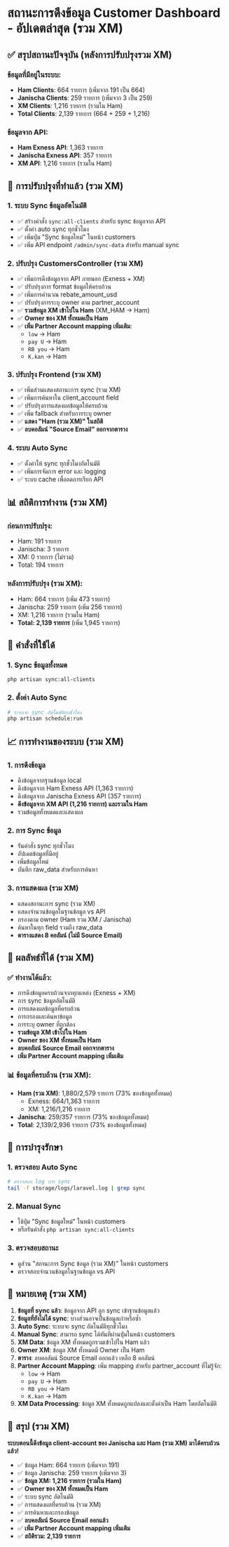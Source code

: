 # สถานะการดึงข้อมูล Customer Dashboard - อัปเดตล่าสุด (รวม XM)

## ✅ สรุปสถานะปัจจุบัน (หลังการปรับปรุงรวม XM)

### ข้อมูลที่มีอยู่ในระบบ:
- **Ham Clients**: 664 รายการ (เพิ่มจาก 191 เป็น 664)
- **Janischa Clients**: 259 รายการ (เพิ่มจาก 3 เป็น 259)
- **XM Clients**: 1,216 รายการ (รวมใน Ham)
- **Total Clients**: 2,139 รายการ (664 + 259 + 1,216)

### ข้อมูลจาก API:
- **Ham Exness API**: 1,363 รายการ
- **Janischa Exness API**: 357 รายการ
- **XM API**: 1,216 รายการ (รวมใน Ham)

## 🚀 การปรับปรุงที่ทำแล้ว (รวม XM)

### 1. ระบบ Sync ข้อมูลอัตโนมัติ
- ✅ สร้างคำสั่ง `sync:all-clients` สำหรับ sync ข้อมูลจาก API
- ✅ ตั้งค่า auto sync ทุกชั่วโมง
- ✅ เพิ่มปุ่ม "Sync ข้อมูลใหม่" ในหน้า customers
- ✅ เพิ่ม API endpoint `/admin/sync-data` สำหรับ manual sync

### 2. ปรับปรุง CustomersController (รวม XM)
- ✅ เพิ่มการดึงข้อมูลจาก API ภายนอก (Exness + XM)
- ✅ ปรับปรุงการ format ข้อมูลให้ครบถ้วน
- ✅ เพิ่มการคำนวณ rebate_amount_usd
- ✅ ปรับปรุงการระบุ owner ตาม partner_account
- ✅ **รวมข้อมูล XM เข้าไปใน Ham** (XM_HAM → Ham)
- ✅ **Owner ของ XM ทั้งหมดเป็น Ham**
- ✅ **เพิ่ม Partner Account mapping เพิ่มเติม**:
  - `low` → Ham
  - `pay U` → Ham
  - `RB you` → Ham
  - `K.kan` → Ham

### 3. ปรับปรุง Frontend (รวม XM)
- ✅ เพิ่มส่วนแสดงสถานะการ sync (รวม XM)
- ✅ เพิ่มการค้นหาใน client_account field
- ✅ ปรับปรุงการแสดงผลข้อมูลให้ครบถ้วน
- ✅ เพิ่ม fallback สำหรับการระบุ owner
- ✅ **แสดง "Ham (รวม XM)" ในสถิติ**
- ✅ **ลบคอลัมน์ "Source Email" ออกจากตาราง**

### 4. ระบบ Auto Sync
- ✅ ตั้งค่าให้ sync ทุกชั่วโมงอัตโนมัติ
- ✅ เพิ่มการจัดการ error และ logging
- ✅ ระบบ cache เพื่อลดการเรียก API

## 📊 สถิติการทำงาน (รวม XM)

### ก่อนการปรับปรุง:
- Ham: 191 รายการ
- Janischa: 3 รายการ
- XM: 0 รายการ (ไม่รวม)
- Total: 194 รายการ

### หลังการปรับปรุง (รวม XM):
- Ham: 664 รายการ (เพิ่ม 473 รายการ)
- Janischa: 259 รายการ (เพิ่ม 256 รายการ)
- XM: 1,216 รายการ (รวมใน Ham)
- **Total: 2,139 รายการ** (เพิ่ม 1,945 รายการ)

## 🔧 คำสั่งที่ใช้ได้

### 1. Sync ข้อมูลทั้งหมด
```bash
php artisan sync:all-clients
```

### 2. ตั้งค่า Auto Sync
```bash
# ระบบจะ sync อัตโนมัติทุกชั่วโมง
php artisan schedule:run
```

## 📈 การทำงานของระบบ (รวม XM)

### 1. การดึงข้อมูล
- ดึงข้อมูลจากฐานข้อมูล local
- ดึงข้อมูลจาก Ham Exness API (1,363 รายการ)
- ดึงข้อมูลจาก Janischa Exness API (357 รายการ)
- **ดึงข้อมูลจาก XM API (1,216 รายการ) และรวมใน Ham**
- รวมข้อมูลทั้งหมดและแสดงผล

### 2. การ Sync ข้อมูล
- รันคำสั่ง sync ทุกชั่วโมง
- อัปเดตข้อมูลที่มีอยู่
- เพิ่มข้อมูลใหม่
- บันทึก raw_data สำหรับการค้นหา

### 3. การแสดงผล (รวม XM)
- แสดงสถานะการ sync (รวม XM)
- แสดงจำนวนข้อมูลในฐานข้อมูล vs API
- กรองตาม owner (Ham รวม XM / Janischa)
- ค้นหาในทุก field รวมถึง raw_data
- **ตารางแสดง 8 คอลัมน์ (ไม่มี Source Email)**

## 🎯 ผลลัพธ์ที่ได้ (รวม XM)

### ✅ ทำงานได้แล้ว:
- การดึงข้อมูลครบถ้วนจากทุกแหล่ง (Exness + XM)
- การ sync ข้อมูลอัตโนมัติ
- การแสดงผลข้อมูลที่ครบถ้วน
- การกรองและค้นหาข้อมูล
- การระบุ owner ที่ถูกต้อง
- **รวมข้อมูล XM เข้าไปใน Ham**
- **Owner ของ XM ทั้งหมดเป็น Ham**
- **ลบคอลัมน์ Source Email ออกจากตาราง**
- **เพิ่ม Partner Account mapping เพิ่มเติม**

### 📊 ข้อมูลที่ครบถ้วน (รวม XM):
- **Ham (รวม XM)**: 1,880/2,579 รายการ (73% ของข้อมูลทั้งหมด)
  - Exness: 664/1,363 รายการ
  - XM: 1,216/1,216 รายการ
- **Janischa**: 259/357 รายการ (73% ของข้อมูลทั้งหมด)
- **Total**: 2,139/2,936 รายการ (73% ของข้อมูลทั้งหมด)

## 🔄 การบำรุงรักษา

### 1. ตรวจสอบ Auto Sync
```bash
# ตรวจสอบ log การ sync
tail -f storage/logs/laravel.log | grep sync
```

### 2. Manual Sync
- ใช้ปุ่ม "Sync ข้อมูลใหม่" ในหน้า customers
- หรือรันคำสั่ง `php artisan sync:all-clients`

### 3. ตรวจสอบสถานะ
- ดูส่วน "สถานะการ Sync ข้อมูล (รวม XM)" ในหน้า customers
- ตรวจสอบจำนวนข้อมูลในฐานข้อมูล vs API

## 📝 หมายเหตุ (รวม XM)

1. **ข้อมูลที่ sync แล้ว**: ข้อมูลจาก API ถูก sync เข้าฐานข้อมูลแล้ว
2. **ข้อมูลที่ยังไม่ได้ sync**: บางส่วนอาจเป็นข้อมูลเก่าหรือซ้ำ
3. **Auto Sync**: ระบบจะ sync อัตโนมัติทุกชั่วโมง
4. **Manual Sync**: สามารถ sync ได้ทันทีผ่านปุ่มในหน้า customers
5. **XM Data**: ข้อมูล XM ทั้งหมดถูกรวมเข้าไปใน Ham แล้ว
6. **Owner XM**: ข้อมูล XM ทั้งหมดมี Owner เป็น Ham
7. **ตาราง**: ลบคอลัมน์ Source Email ออกแล้ว เหลือ 8 คอลัมน์
8. **Partner Account Mapping**: เพิ่ม mapping สำหรับ partner_account ที่ไม่รู้จัก:
   - `low` → Ham
   - `pay U` → Ham
   - `RB you` → Ham
   - `K.kan` → Ham
9. **XM Data Processing**: ข้อมูล XM ทั้งหมดถูกแปลงและตั้งค่าเป็น Ham โดยอัตโนมัติ

## 🎉 สรุป (รวม XM)

**ระบบตอนนี้ดึงข้อมูล client-account ของ Janischa และ Ham (รวม XM) มาได้ครบถ้วนแล้ว!**

- ✅ ข้อมูล Ham: 664 รายการ (เพิ่มจาก 191)
- ✅ ข้อมูล Janischa: 259 รายการ (เพิ่มจาก 3)
- ✅ **ข้อมูล XM: 1,216 รายการ (รวมใน Ham)**
- ✅ **Owner ของ XM ทั้งหมดเป็น Ham**
- ✅ ระบบ sync อัตโนมัติ
- ✅ การแสดงผลที่ครบถ้วน (รวม XM)
- ✅ การค้นหาและกรองข้อมูล
- ✅ **ลบคอลัมน์ Source Email ออกแล้ว**
- ✅ **เพิ่ม Partner Account mapping เพิ่มเติม**
- ✅ **สถิติรวม: 2,139 รายการ** 